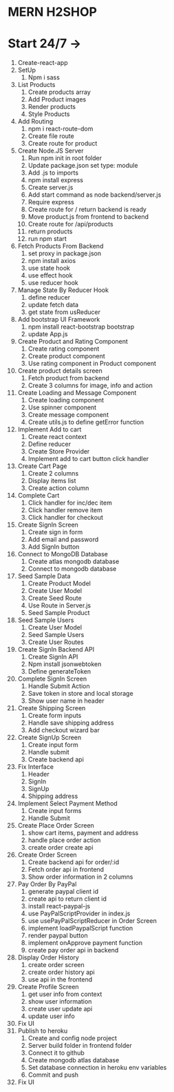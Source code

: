 # MERN H2SHOP

# Start 24/7 ->

1. Create-react-app
2. SetUp
   1. Npm i sass
3. List Products
   1. Create products array
   2. Add Product images
   3. Render products
   4. Style Products
4. Add Routing
   1. npm i react-route-dom
   2. Create file route
   3. Create route for product
5. Create Node.JS Server
   1. Run npm init in root folder
   2. Update package.json set type: module
   3. Add .js to imports
   4. npm install express
   5. Create server.js
   6. Add start command as node backend/server.js
   7. Require express
   8. Create route for / return backend is ready
   9. Move product.js from frontend to backend
   10. Create route for /api/products
   11. return products
   12. run npm start
6. Fetch Products From Backend
   1. set proxy in package.json
   2. npm install axios
   3. use state hook
   4. use effect hook
   5. use reducer hook
7. Manage State By Reducer Hook
   1. define reducer
   2. update fetch data
   3. get state from usReducer
8. Add bootstrap UI Framework
   1. npm install react-bootstrap bootstrap
   2. update App.js
9. Create Product and Rating Component
   1. Create rating component
   2. Create product component
   3. Use rating component in Product component
10. Create product details screen
    1. Fetch product from backend
    2. Create 3 columns for image, info and action
11. Create Loading and Message Component
    1. Create loading component
    2. Use spinner component
    3. Create message component
    4. Create utils.js to define getError function
12. Implement Add to cart
    1. Create react context
    2. Define reducer
    3. Create Store Provider
    4. Implement add to cart button click handler
13. Create Cart Page
    1. Create 2 columns
    2. Display items list
    3. Create action column
14. Complete Cart
    1. Click handler for inc/dec item
    2. Click handler remove item
    3. Click handler for checkout
15. Create SignIn Screen
    1. Create sign in form
    2. Add email and password
    3. Add SignIn button
16. Connect to MongoDB Database
    1. Create atlas mongodb database
    2. Connect to mongodb database
17. Seed Sample Data
    1. Create Product Model
    2. Create User Model
    3. Create Seed Route
    4. Use Route in Server.js
    5. Seed Sample Product
18. Seed Sample Users
    1. Create User Model
    2. Seed Sample Users
    3. Create User Routes
19. Create SignIn Backend API
    1. Create SignIn API
    2. Npm install jsonwebtoken
    3. Define generateToken
20. Complete SignIn Screen
    1. Handle Submit Action
    2. Save token in store and local storage
    3. Show user name in header
21. Create Shipping Screen
    1. Create form inputs
    2. Handle save shipping address
    3. Add checkout wizard bar
22. Create SignUp Screen
    1. Create input form
    2. Handle submit
    3. Create backend api
23. Fix Interface
    1. Header
    2. SignIn
    3. SignUp
    4. Shipping address
24. Implement Select Payment Method
    1. Create input forms
    2. Handle Submit
25. Create Place Order Screen
    1. show cart items, payment and address
    2. handle place order action
    3. create order create api
26. Create Order Screen
    1. Create backend api for order/:id
    2. Fetch order api in frontend
    3. Show order information in 2 columns
27. Pay Order By PayPal
    1. generate paypal client id
    2. create api to return client id
    3. install react-paypal-js
    4. use PayPalScriptProvider in index.js
    5. use usePayPalScriptReducer in Order Screen
    6. implement loadPaypalScript function
    7. render paypal button
    8. implement onApprove payment function
    9. create pay order api in backend
28. Display Order History
    1. create order screen
    2. create order history api
    3. use api in the frontend
29. Create Profile Screen
    1. get user info from context
    2. show user information
    3. create user update api
    4. update user info
30. Fix UI
31. Publish to heroku
    1. Create and config node project
    2. Server build folder in frontend folder
    3. Connect it to github
    4. Create mongodb atlas database
    5. Set database connection in heroku env variables
    6. Commit and push
32. Fix UI
